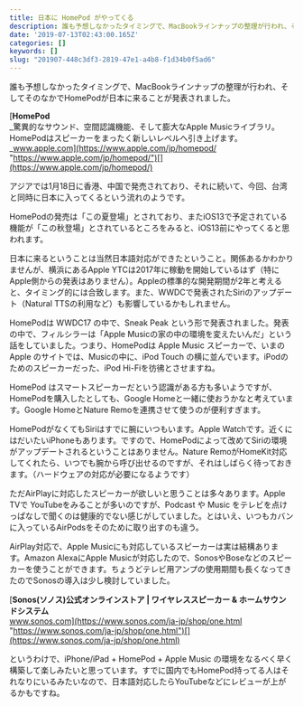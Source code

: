 ```yaml
---
title: 日本に HomePod がやってくる
description: 誰も予想しなかったタイミングで、MacBookラインナップの整理が行われ、そしてそのなかでHomePodが日本に来ることが発表されました。
date: '2019-07-13T02:43:00.165Z'
categories: []
keywords: []
slug: "201907-448c3df3-2819-47e1-a4b8-f1d34b0f5ad6"
---
```

誰も予想しなかったタイミングで、MacBookラインナップの整理が行われ、そしてそのなかでHomePodが日本に来ることが発表されました。

[**HomePod**  
_驚異的なサウンド、空間認識機能、そして膨大なApple Musicライブラリ。HomePodはスピーカーをまったく新しいレベルへ引き上げます。_www.apple.com](https://www.apple.com/jp/homepod/ "https://www.apple.com/jp/homepod/")[](https://www.apple.com/jp/homepod/)

アジアでは1月18日に香港、中国で発売されており、それに続いて、今回、台湾と同時に日本に入ってくるという流れのようです。

HomePodの発売は「この夏登場」とされており、またiOS13で予定されている機能が「この秋登場」とされているところをみると、iOS13前にやってくると思われます。

日本に来るということは当然日本語対応ができたということ。関係あるかわかりませんが、横浜にあるApple YTCは2017年に稼動を開始しているはず（特にApple側からの発表はありません）。Appleの標準的な開発期間が2年と考えると、タイミング的には合致します。また、WWDCで発表されたSiriのアップデート（Natural TTSの利用など）も影響しているかもしれません。

HomePodは WWDC17 の中で、Sneak Peak という形で発表されました。発表の中で、フィルシラーは「Apple Musicの家の中の環境を変えたいんだ」という話をしていました。つまり、HomePodは Apple Music スピーカーで、いまの Apple のサイトでは、Musicの中に、iPod Touch の横に並んでいます。iPodのためのスピーカーだった、iPod Hi-Fiを彷彿とさせますね。

HomePod はスマートスピーカーだという認識がある方も多いようですが、HomePodを購入したとしても、Google Homeと一緒に使おうかなと考えています。Google HomeとNature Remoを連携させて使うのが便利すぎます。

HomePodがなくてもSiriはすでに腕にいつもいます。Apple Watchです。近くにはだいたいiPhoneもあります。ですので、HomePodによって改めてSiriの環境がアップデートされるということはありません。Nature RemoがHomeKit対応してくれたら、いつでも腕から呼び出せるのですが、それはしばらく待っておきます。（ハードウェアの対応が必要になるようです）

ただAirPlayに対応したスピーカーが欲しいと思うことは多々あります。Apple TVで YouTubeをみることが多いのですが、Podcast や Music をテレビを点けっぱなしで聞くのは健康的でない感じがしていました。とはいえ、いつもカバンに入っているAirPodsをそのために取り出すのも違う。

AirPlay対応で、Apple Musicにも対応しているスピーカーは実は結構あります。Amazon AlexaにApple Musicが対応したので、SonosやBoseなどのスピーカーを使うことができます。ちょうどテレビ用アンプの使用期間も長くなってきたのでSonosの導入は少し検討していました。

[**Sonos(ソノス)公式オンラインストア | ワイヤレススピーカー & ホームサウンドシステム**  
www.sonos.com](https://www.sonos.com/ja-jp/shop/one.html "https://www.sonos.com/ja-jp/shop/one.html")[](https://www.sonos.com/ja-jp/shop/one.html)

というわけで、iPhone/iPad + HomePod + Apple Music の環境をなるべく早く構築して楽しみたいと思っています。すでに国内でもHomePod持ってる人はそれなりにいるみたいなので、日本語対応したらYouTubeなどにレビューが上がるかもですね。